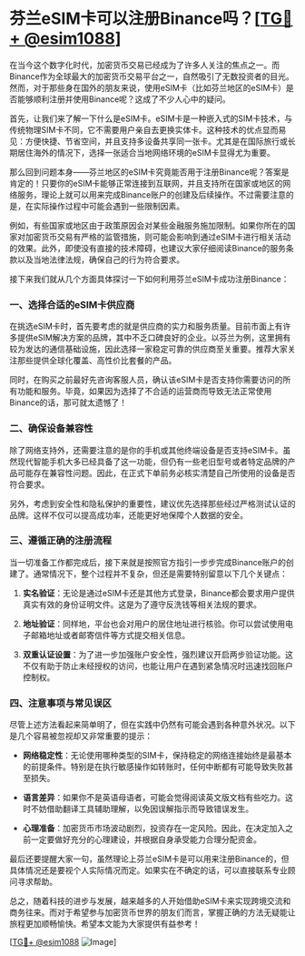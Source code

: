 # 芬兰eSIM卡可以注册Binance吗？[[TG💪+ @esim1088](https://t.me/s/esim1088)]

在当今这个数字化时代，加密货币交易已经成为了许多人关注的焦点之一。而Binance作为全球最大的加密货币交易平台之一，自然吸引了无数投资者的目光。然而，对于那些身在国外的朋友来说，使用eSIM卡（比如芬兰地区的eSIM卡）是否能够顺利注册并使用Binance呢？这成了不少人心中的疑问。

首先，让我们来了解一下什么是eSIM卡。eSIM卡是一种嵌入式的SIM卡技术，与传统物理SIM卡不同，它不需要用户亲自去更换实体卡。这种技术的优点显而易见：方便快捷、节省空间，并且支持多设备共享同一张卡。尤其是在国际旅行或长期居住海外的情况下，选择一张适合当地网络环境的eSIM卡显得尤为重要。

那么回到问题本身——芬兰地区的eSIM卡究竟能否用于注册Binance呢？答案是肯定的！只要你的eSIM卡能够正常连接到互联网，并且支持所在国家或地区的网络服务，理论上就可以用来完成Binance账户的创建及后续操作。不过需要注意的是，在实际操作过程中可能会遇到一些限制因素。

例如，有些国家或地区由于政策原因会对某些金融服务施加限制。如果你所在的国家对加密货币交易有严格的监管措施，则可能会影响到通过eSIM卡进行相关活动的效果。此外，即使没有直接的技术障碍，也建议大家仔细阅读Binance的服务条款以及当地法律法规，确保自己的行为符合要求。

接下来我们就从几个方面具体探讨一下如何利用芬兰eSIM卡成功注册Binance：

### 一、选择合适的eSIM卡供应商

在挑选eSIM卡时，首先要考虑的就是供应商的实力和服务质量。目前市面上有许多提供eSIM解决方案的品牌，其中不乏口碑良好的企业。以芬兰为例，这里拥有较为发达的通信基础设施，因此选择一家稳定可靠的供应商至关重要。推荐大家关注那些提供全球化覆盖、高性价比套餐的产品。

同时，在购买之前最好先咨询客服人员，确认该eSIM卡是否支持你需要访问的所有功能和服务。毕竟，如果因为选择了不合适的运营商而导致无法正常使用Binance的话，那可就太遗憾了！

### 二、确保设备兼容性

除了网络支持外，还需要注意的是你的手机或其他终端设备是否支持eSIM卡。虽然现代智能手机大多已经具备了这一功能，但仍有一些老旧型号或者特定品牌的产品可能存在兼容性问题。因此，在正式下单前务必核实清楚自己所使用的设备是否符合要求。

另外，考虑到安全性和隐私保护的重要性，建议优先选择那些经过严格测试认证的品牌。这样不仅可以提高成功率，还能更好地保障个人数据的安全。

### 三、遵循正确的注册流程

当一切准备工作都完成后，接下来就是按照官方指引一步步完成Binance账户的创建了。通常情况下，整个过程并不复杂，但还是需要特别留意以下几个关键点：

1. **实名验证**：无论是通过eSIM卡还是其他方式登录，Binance都会要求用户提供真实有效的身份证明文件。这是为了遵守反洗钱等相关法规的要求。
   
2. **地址验证**：同样地，平台也会对用户的居住地址进行核验。你可以尝试使用电子邮箱地址或者邮寄信件等方式提交相关信息。

3. **双重认证设置**：为了进一步加强账户安全性，强烈建议开启两步验证功能。这不仅有助于防止未经授权的访问，也能让用户在遇到紧急情况时迅速找回账户控制权。

### 四、注意事项与常见误区

尽管上述方法看起来简单明了，但在实践中仍然有可能会遇到各种意外状况。以下是几个容易被忽视却又非常重要的提示：

- **网络稳定性**：无论使用哪种类型的SIM卡，保持稳定的网络连接始终是最基本的前提条件。特别是在执行敏感操作如转账时，任何中断都有可能导致失败甚至损失。

- **语言差异**：如果你不是英语母语者，可能会觉得阅读英文版文档有些吃力。这时不妨借助翻译工具辅助理解，以免因误解指示而导致错误发生。

- **心理准备**：加密货币市场波动剧烈，投资存在一定风险。因此，在决定加入之前一定要做好充分的心理建设，并根据自身承受能力合理分配资金。

最后还要提醒大家一句，虽然理论上芬兰eSIM卡是可以用来注册Binance的，但具体情况还是要视个人实际情况而定。如果实在不确定的话，可以直接联系专业顾问寻求帮助。

总之，随着科技的进步与发展，越来越多的人开始借助eSIM卡来实现跨境交流和商务往来。而对于希望参与加密货币世界的朋友们而言，掌握正确的方法无疑能让旅程更加顺畅愉快。希望本文能为大家提供有益参考！

[[TG💪+ @esim1088](https://t.me/s/esim1088) ![Image](https://i.postimg.cc/4NQfJmqS/Snipaste-2025-05-13-00-14-12.png)]